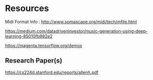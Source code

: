 # Resources

Midi Format Info : http://www.somascape.org/midi/tech/mfile.html

https://medium.com/datadriveninvestor/music-generation-using-deep-learning-85010fb982e2

https://magenta.tensorflow.org/demos

## Research Paper(s)
https://cs224d.stanford.edu/reports/allenh.pdf